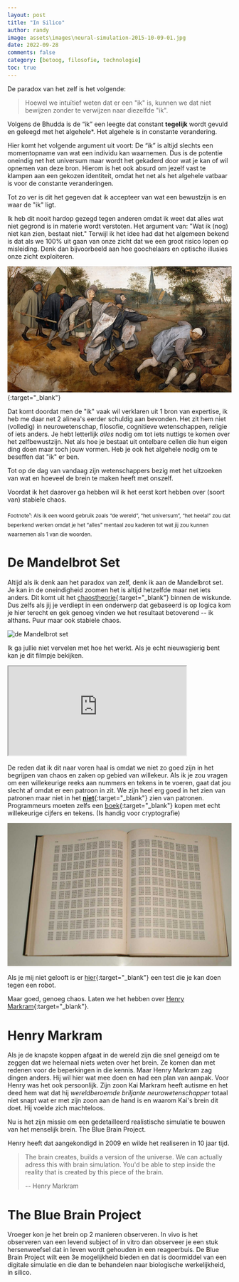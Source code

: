 ```yaml
---
layout: post
title: "In Silico"
author: randy
image: assets\images\neural-simulation-2015-10-09-01.jpg
date: 2022-09-28
comments: false
category: [betoog, filosofie, technologie]
toc: true
---
```


De paradox van het zelf is het volgende:
> Hoewel we intuïtief weten dat er een "ik" is, kunnen we dat niet bewijzen zonder te verwijzen naar diezelfde "ik".

Volgens de Bhudda is de “ik” een leegte dat constant **tegelijk** wordt gevuld en geleegd met het algehele*. Het algehele is in constante verandering.

Hier komt het volgende argument uit voort: De “ik” is altijd slechts een momentopname van wat een individu kan waarnemen. Dus is de potentie oneindig net het universum maar wordt het gekaderd door wat je kan of wil opnemen van deze bron. Hierom is het ook absurd om jezelf vast te klampen aan een gekozen identiteit, omdat het net als het algehele vatbaar is voor de constante veranderingen.

Tot zo ver is dit het gegeven dat ik accepteer van wat een bewustzijn is en waar de "ik" ligt. 

Ik heb dit nooit hardop gezegd tegen anderen omdat ik weet dat alles wat niet gegrond is in materie wordt verstoten. Het argument van: "Wat ik (nog) niet kan zien, bestaat niet." Terwijl ik het idee had dat het algemeen bekend is dat als we 100% uit gaan van onze zicht dat we een groot risico lopen op misleiding. Denk dan bijvoorbeeld aan hoe goochelaars en optische illusies onze zicht exploiteren. 

![De parabel der blinden](\assets\images\theblindleadingtheblind.jpeg){:target="_blank"}

Dat komt doordat men de "ik" vaak wil verklaren uit 1 bron van expertise, ik heb me daar net 2 alinea's eerder schuldig aan bevonden. Het zit hem niet (volledig) in neurowetenschap, filosofie, cognitieve wetenschappen, religie of iets anders. Je hebt letterlijk *alles* nodig om tot iets nuttigs te komen over het zelfbewustzijn. Net als hoe je bestaat uit ontelbare cellen die hun eigen ding doen maar toch jouw vormen. Heb je ook het algehele nodig om te beseffen dat "ik" er ben.

Tot op de dag van vandaag zijn wetenschappers bezig met het uitzoeken van wat en hoeveel de brein te maken heeft met onszelf. 

Voordat ik het daarover ga hebben wil ik het eerst kort hebben over (soort van) stabiele chaos.

<sub>Footnote¹: Als ik een woord gebruik zoals “de wereld”, “het universum”, “het heelal” zou dat beperkend werken omdat je het “alles” mentaal zou kaderen tot wat jij zou kunnen waarnemen als 1 van die woorden.</sub>

# De Mandelbrot Set
Altijd als ik denk aan het paradox van zelf, denk ik aan de Mandelbrot set. Je kan in de oneindigheid zoomen het is altijd hetzelfde maar net iets anders. Dit komt uit het [chaostheorie](https://nl.wikipedia.org/wiki/Chaostheorie){:target="_blank"} binnen de wiskunde. Dus zelfs als jij je verdiept in een onderwerp dat gebaseerd is op logica kom je hier terecht en gek genoeg vinden we het resultaat betoverend -- ik althans. Puur maar ook stabiele chaos. 

![de Mandelbrot set](\assets\images\Self-Similarity-Zoom.gif)

Ik ga jullie niet vervelen met hoe het werkt. Als je echt nieuwsgierig bent kan je dit filmpje bekijken.

<iframe width="400" height="200" src="https://www.youtube.com/embed/FFftmWSzgmk" title="YouTube video player" frameborder="5" allow="accelerometer; autoplay; clipboard-write; encrypted-media; gyroscope; picture-in-picture" allowfullscreen></iframe>

De reden dat ik dit naar voren haal is omdat we niet zo goed zijn in het begrijpen van chaos en zaken op gebied van willekeur. Als ik je zou vragen om een willekeurige reeks aan nummers en tekens in te voeren, gaat dat jou slecht af omdat er een patroon in zit. We zijn heel erg goed in het zien van patronen maar niet in het [**niet**](https://crypto.stackexchange.com/questions/87978/why-do-some-people-believe-that-humans-are-bad-at-generating-random-numbers-ch){:target="_blank"} zien van patronen. Programmeurs moeten zelfs een [boek](https://en.wikipedia.org/wiki/Random_number_book){:target="_blank"} kopen met echt willekeurige cijfers en tekens. (Is handig voor cryptografie)

![A Million Random Digits](\assets\images\undefined-289484912.jpg)

Als je mij niet gelooft is er [hier](http://www.loper-os.org/bad-at-entropy/manmach.html){:target="_blank"} een test die je kan doen tegen een robot.

Maar goed, genoeg chaos. Laten we het hebben over [Henry Markram](https://en.wikipedia.org/wiki/Henry_Markram){:target="_blank"}.

# Henry Markram

Als je de knapste koppen afgaat in de wereld zijn die snel geneigd om te zeggen dat we helemaal niets weten over het brein. Ze komen dan met redenen voor de beperkingen in die kennis. Maar Henry Markram zag dingen anders. Hij wil hier wat mee doen en had een plan van aanpak. Voor Henry was het ook persoonlijk. Zijn zoon Kai Markram heeft autisme en het deed hem wat dat hij *wereldberoemde briljante neurowetenschapper* totaal niet snapt wat er met zijn zoon aan de hand is en waarom Kai's brein dit doet. Hij voelde zich machteloos.

Nu is het zijn missie om een gedetailleerd realistische simulatie te bouwen van het menselijk brein. The Blue Brain Project.

Henry heeft dat aangekondigd in 2009 en wilde het realiseren in 10 jaar tijd.

> The brain creates, builds a version of the universe.
> We can actually adress this with brain simulation.
> You'd be able to step inside the reality that is created by this piece of the brain.
>
> -- Henry Markram

# The Blue Brain Project

Vroeger kon je het brein op 2 manieren observeren. In vivo is het observeren van een levend subject of in vitro dan observeer je een stuk hersenweefsel dat in leven wordt gehouden in een reageerbuis. De Blue Brain Project wilt een 3e mogelijkheid bieden en dat is doormiddel van een digitale simulatie en die dan te behandelen naar biologische werkelijkheid, in silico.